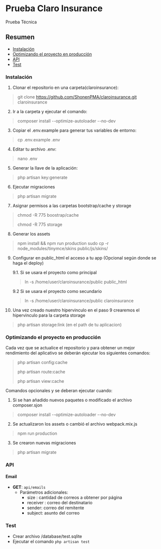 # Prueba Claro Insurance

Prueba Técnica

## Resumen

  * [Instalación](#instalacion)
  * [Optimizando el proyecto en producción](#optimizando-el-proyecto-en-produccion)
  * [API](#api)
  * [Test](#test)
### Instalación

1. Clonar el repositorio en una carpeta(claroinsurance):

> git clone https://github.com/ShonenPMA/claroinsurance.git  claroinsurance

2. Ir a la carpeta y ejecutar el comando:

> composer install --optimize-autoloader --no-dev

3. Copiar el .env.example para generar tus variables de entorno:

> cp .env.example .env

4. Editar tu archivo .env:

> nano .env

5. Generar la llave de la aplicación:

> php artisan key:generate

6. Ejecutar migraciones

> php artisan migrate

7. Asignar permisos a las carpetas bootstrap/cache y storage

> chmod -R 775 boostrap/cache
>
> chmod -R 775 storage

8. Generar los assets

> npm install && npm run production
> sudo cp -r node_modules/tinymce/skins public/js/skins/

9. Configurar en public_html el acceso a tu app (Opcional según donde se haga el deploy)

    9.1. Si se usara el proyecto como principal
    > ln -s /home/user/claroinsurance/public public_html 

    9.2 Si se usara el proyecto como secundario

    > ln -s /home/user/claroinsurance/public claroinsurance 

10. Una vez creado nuestro hipervinculo en el paso 9 crearemos el hipervinculo para la carpeta storage

>php artisan storage:link (en el path de tu aplicacion)
### Optimizando el proyecto en producción

Cada vez que se actualice el repositorio y para obtener un mejor rendimiento del aplicativo se deberán ejecutar los siguientes comandos:

> php artisan config:cache
>
> php artisan route:cache
>
> php artisan view:cache


Comandos opcionales y se deberan ejecutar cuando:
1. Si se han añadido nuevos paquetes o modificado el archivo composer.sjon

> composer install --optimize-autoloader --no-dev

2. Se actualizaron los assets o cambió el archivo webpack.mix.js

> npm run production

3. Se crearon nuevas migraciones

> php artisan migrate


### API


#### Email

  * **GET**: `api/emails`
    * Parámetros adicionales:
        * size : cantidad de correos a obtener por página
        * receiver : correo del destinatario
        * sender: correo del remitente
        * subject: asunto del correo
    

### Test 
 * Crear archivo /database/test.sqlite
 * Ejecutar el comando `php artisan test`